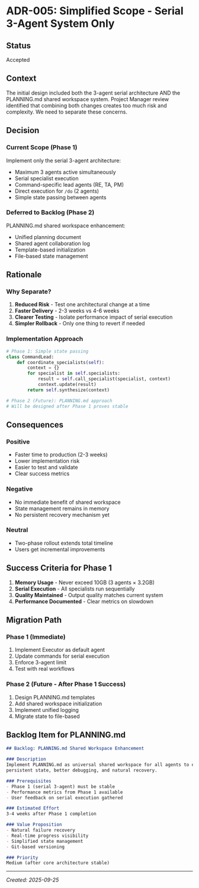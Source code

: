 # ADR-005: Simplified Scope - Serial 3-Agent System Only

## Status
Accepted

## Context
The initial design included both the 3-agent serial architecture AND the PLANNING.md shared workspace system. Project Manager review identified that combining both changes creates too much risk and complexity. We need to separate these concerns.

## Decision

### Current Scope (Phase 1)
Implement only the serial 3-agent architecture:
- Maximum 3 agents active simultaneously
- Serial specialist execution
- Command-specific lead agents (RE, TA, PM)
- Direct execution for `/do` (2 agents)
- Simple state passing between agents

### Deferred to Backlog (Phase 2)
PLANNING.md shared workspace enhancement:
- Unified planning document
- Shared agent collaboration log
- Template-based initialization
- File-based state management

## Rationale

### Why Separate?
1. **Reduced Risk** - Test one architectural change at a time
2. **Faster Delivery** - 2-3 weeks vs 4-6 weeks
3. **Clearer Testing** - Isolate performance impact of serial execution
4. **Simpler Rollback** - Only one thing to revert if needed

### Implementation Approach
```python
# Phase 1: Simple state passing
class CommandLead:
    def coordinate_specialists(self):
        context = {}
        for specialist in self.specialists:
            result = self.call_specialist(specialist, context)
            context.update(result)
        return self.synthesize(context)

# Phase 2 (Future): PLANNING.md approach
# Will be designed after Phase 1 proves stable
```

## Consequences

### Positive
- Faster time to production (2-3 weeks)
- Lower implementation risk
- Easier to test and validate
- Clear success metrics

### Negative
- No immediate benefit of shared workspace
- State management remains in memory
- No persistent recovery mechanism yet

### Neutral
- Two-phase rollout extends total timeline
- Users get incremental improvements

## Success Criteria for Phase 1

1. **Memory Usage** - Never exceed 10GB (3 agents × 3.2GB)
2. **Serial Execution** - All specialists run sequentially
3. **Quality Maintained** - Output quality matches current system
4. **Performance Documented** - Clear metrics on slowdown

## Migration Path

### Phase 1 (Immediate)
1. Implement Executor as default agent
2. Update commands for serial execution
3. Enforce 3-agent limit
4. Test with real workflows

### Phase 2 (Future - After Phase 1 Success)
1. Design PLANNING.md templates
2. Add shared workspace initialization
3. Implement unified logging
4. Migrate state to file-based

## Backlog Item for PLANNING.md

```markdown
## Backlog: PLANNING.md Shared Workspace Enhancement

### Description
Implement PLANNING.md as universal shared workspace for all agents to enable
persistent state, better debugging, and natural recovery.

### Prerequisites
- Phase 1 (serial 3-agent) must be stable
- Performance metrics from Phase 1 available
- User feedback on serial execution gathered

### Estimated Effort
3-4 weeks after Phase 1 completion

### Value Proposition
- Natural failure recovery
- Real-time progress visibility
- Simplified state management
- Git-based versioning

### Priority
Medium (after core architecture stable)
```

---
*Created: 2025-09-25*